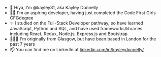 - 👋 Hiya, I'm @kayley31, aka Kayley Donnelly
- 👩‍💻 I'm an aspiring developer, having just completed the Code First Girls CFGdegree
- ✨ I studied on the Full-Stack Developer pathway, so have learned JavaScript, Python and SQL, and have used frameworks/libraries including React, Redux, Node.js, Express.js and Bootstrap
- 🏴󠁧󠁢󠁳󠁣󠁴󠁿🇬🇧 I'm originally from Glasgow, but have been based in London for the past 7 years
- 📫 You can find me on LinkedIn at [linkedin.com/in/kayleydonnelly/](https://www.linkedin.com/in/kayleydonnelly/)
